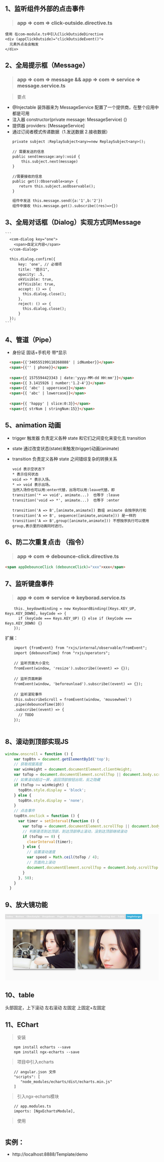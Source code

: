 ## 1、监听组件外部的点击事件
 > ### app => com => click-outside.directive.ts
  ```
  使用 在com-module.ts中引入ClickOutsideDirective 
  <div (appClickOutside)="clickOutsideEvent()">
    元素外点击会触发
  </div>
  ```
  
## 2、全局提示框（Message）  
 > ### app => com => message && app => com => service => message.service.ts 
 
 > 要点
 - @Injectable 装饰器来为 MessageService 配置了一个提供商，在整个应用中都是可用
 - 注入器 constructor(private message: MessageService) {}
 - 提供器 providers: [MessageService]
 - 通过订阅者模式传递数据（1.发送数据 2.接收数据）
    ```
    private subject :ReplaySubject<any>=new ReplaySubject<any>();
    
    // 需要发送的信息
    public send(message:any):void {
        this.subject.next(message)
    }
    
    //需要接收的信息
    public get():Observable<any> {
       return this.subject.asObservable();
    }
    ```
    ```
    组件中发送 this.message.send({a:'1',b:'2'})
    组件中接收 this.message.get().subscribe((res)=>{})
    ```
    
## 3、全局对话框（Dialog）实现方式同Message
    ```
      <com-dialog key="one">
        <span>自定义内容</span>
      </com-dialog>
      
      this.dialog.confirm({
          key: 'one', // 必填项
          title: "提示1",
          opacity: .5,
          okVisible: true,
          offVisible: true,
          accept: () => {
            this.dialog.close();
          },
          reject: () => {
            this.dialog.close();
          }
      });
    ```    
  

## 4、管道（Pipe）
- 身份证  固话+手机号 带*显示
```html
  <span>{{'340555199110268888' | idNumber}}</span>
  <span>{{'' | phone}}</span>
  
  <span>{{ 1575594423343 | date:'yyyy-MM-dd HH:mm'}}</span>
  <span>{{ 3.1415926 | number:'1.2-4'}}</span>
  <span>{{ 'abc' | uppercase}}</span>
  <span>{{ 'abc' | lowercase}}</span>
      
  <span>{{ 'happy' | slice:0:3}}</span>
  <span>{{ strNum | stringNum:15}}</span>
```

## 5、animation 动画
- trigger 触发器 负责定义各种 state 和它们之间变化来变化去 transition
- state 通过改变状态(state)来触发(trigger)动画(animate)
- transition 负责定义各种 state 之间错综复杂的转换关系

      void 表示空状态下   
      * 表示任何状态
      void => * 表示入场。
      * => void 表示出场。
      当然入场你也可以用:enter代替，出场可以用:leave代替。即
      transition('* => void', animate...)  也等于 :leave
      transition('void => *', animate...)  也等于 :enter
      
      transition('A => B',[animate,animate]) 数组 animate 会按序执行和 transition('A => B', sequence([animate,animate])) 是一样的 
      transition('A => B',group([animate,animate])) 不想按序执行可以使用 group,表示里的动画同时进行。


## 6、防二次重复点击 （指令）
> ### app => com => debounce-click.directive.ts
```html
<span appDebounceClick (debounceClick)="xxx">xxx</span>
```

## 7、监听键盘事件
> ### app => com => service => keyborad.service.ts 
```
    this._keydownBinding = new KeyboardBinding([Keys.KEY_UP, Keys.KEY_DOWN], keyCode => {
      if (keyCode === Keys.KEY_UP) {} else if (keyCode === Keys.KEY_DOWN) {}
    });
```
扩展：
```html
    import {fromEvent} from "rxjs/internal/observable/fromEvent";
    import {debounceTime} from "rxjs/operators";

    // 监听页面大小变化
    fromEvent(window, 'resize').subscribe((event) => {});
    
    // 监听页面刷新
    fromEvent(window, 'beforeunload').subscribe((event) => {});
    
    // 监听滚轮事件
    this.subscribeScroll = fromEvent(window, 'mousewheel')
    .pipe(debounceTime(10))
    .subscribe((event) => {
      // TODO
    });
    
```

## 8、滚动到顶部实现JS
```js
window.onscroll = function () {
    var topBtn = document.getElementById('top');
    // 获取视窗高度
    var winHeight = document.documentElement.clientHeight;
    var toTop = document.documentElement.scrollTop || document.body.scrollTop;
    // 如果滚动超过一屏，返回顶部按钮出现，反之隐藏
    if (toTop >= winHeight) {
      topBtn.style.display = 'block';
    } else {
      topBtn.style.display = 'none';
    }
    // 点击事件
    topBtn.onclick = function () {
      var timer = setInterval(function () {
        var toTop = document.documentElement.scrollTop || document.body.scrollTop;
        // 判断是否到达顶部，到达顶部停止滚动，没到达顶部继续滚动
        if (toTop == 0) {
          clearInterval(timer);
        } else {
          // 设置滚动速度
          var speed = Math.ceil(toTop / 4);
          // 页面向上滚动
          document.documentElement.scrollTop = document.body.scrollTop = toTop - speed;
        }
      }, 50);
    }
  }
```

## 9、放大镜功能 
![](https://github.com/xueyeqing/Angular2Template/blob/master/Angular2Template/src/app/demo/img-enlarge/image/d.png)

## 10、table
  头部固定，上下滚动
  左右滚动
  左固定
  上固定+左固定

## 11、EChart
> 安装
```
    npm install echarts --save 
    npm install ngx-echarts --save
```

> 项目中引入echarts
```
    // angular.json 文件
    "scripts": [
       "node_modules/echarts/dist/echarts.min.js"
    ]
```
> 引入ngx-echarts模块
```
    // app.modules.ts
    imports: [NgxEchartsModule],
```
> 使用
```
```

## 实例：  
- http://localhost:8888/Template/demo